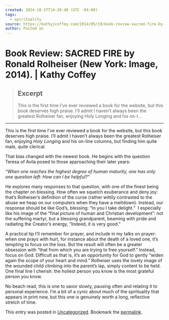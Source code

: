 ```yaml
---
created: 2024-10-27T14:28:40 (UTC -04:00)
tags:
  - spirituality
source: https://kathyjcoffey.com/2014/05/19/book-review-sacred-fire-by-ronald-rolheiser-new-york-image-2014/
author: Posted on
---
```


# Book Review: SACRED FIRE by Ronald Rolheiser (New York: Image, 2014). | Kathy Coffey

> ## Excerpt
> This is the first time I’ve ever reviewed a book for the website, but this book deserves high praise. I’ll admit I haven’t always been the greatest Rolheiser fan, enjoying Holy Longing and his on-l…

---
This is the first time I’ve ever reviewed a book for the website, but this book deserves high praise. I’ll admit I haven’t always been the greatest Rolheiser fan, enjoying *Holy Longing* and his on-line columns, but finding him quite male, quite clerical.

That bias changed  with the newest book. He begins with the question Teresa of Avila posed to those approaching their later years:

*“When one reaches the highest degree of human maturity, one has only one question left: How can I be helpful?”*

He explores many responses to that question, with one of the finest being the chapter on blessing. How often we squelch exuberance and deny joy: that’s Rolheiser’s definition of the curse (rather wittily contrasted to the abuse we heap on our computers when they have a meltdown). Instead, our response should be like God’s, blessing: “In you I take delight.”  I especially like his image of the “final picture of human and Christian development”: not the suffering martyr, but a blessing grandparent, beaming with pride and radiating the Creator’s energy, “Indeed, it is very good.”  

A practical tip I’ll remember for prayer, and include in my talks on prayer: when one prays with hurt, for instance about the death of a loved one, it’s tempting to focus on the loss. But the result will often be a greater obsession with “that from which you are trying to free yourself.” Instead, focus on God. Difficult as that is, it’s an opportunity for God to gently “widen again the scope of your heart and mind.” Rolheiser uses the lovely image of the wounded child climbing into the parent’s lap, simply content to be held. One final line I cherish: the holiest person you know is the most grateful person you know.

No beach read, this is one to savor slowly, pausing often and relating it to personal experience. I’m a bit of a cynic about much of the spirituality that appears in print now, but this one is genuinely worth a long, reflective stretch of time.

This entry was posted in [Uncategorized](https://kathyjcoffey.com/category/uncategorized/). Bookmark the [permalink](https://kathyjcoffey.com/2014/05/19/book-review-sacred-fire-by-ronald-rolheiser-new-york-image-2014/ "Permalink to Book Review: SACRED FIRE by Ronald Rolheiser (New York: Image, 2014).").
